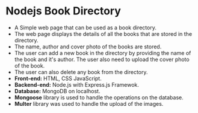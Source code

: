 # Nodejs Book Directory
<ul> 
 <li>A Simple web page that can be used as a book directory.</li>
 <li>The web page displays the details of all the books that are stored in the directory.</li>
 <li>The name, author and cover photo of the books are stored. </li>
 <li>The user can add a new book in the directory by providing the name of the book and it's author. The user also need to upload the cover photo of the book.</li>
 <li>The user can also delete any book from the directory.</li>
 <li><strong>Front-end:</strong> HTML, CSS JavaScript.</li>
 <li><strong>Backend-end:</strong> Node.js with Express.js Framewok.</li>
 <li><strong>Database:</strong> MongoDB on localhost. </li>
 <li><strong>Mongoose</strong> library is used to handle the operations on the database.</li>
 <li><strong>Multer</strong> library was used to handle the upload of the images.</li>
</ul>
